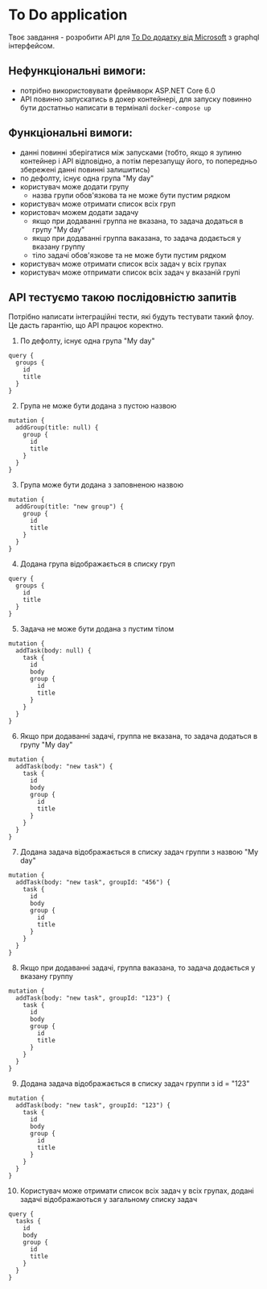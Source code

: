 # To Do application

Твоє завдання - розробити API для [To Do додатку від Microsoft](https://to-do.office.com/) з graphql інтерфейсом.

## Нефункціональні вимоги:
- потрібно використовувати фреймворк ASP.NET Core 6.0
- API повинно запускатись в докер контейнері, для запуску повинно бути достатньо написати в терміналі `docker-compose up`

## Функціональні вимоги:
- данні повинні зберігатися між запусками (тобто, якщо я зупиню контейнер і API відповідно, а потім перезапущу його, то попередньо збережені данні повинні залишитись)
- по дефолту, існує одна група "My day"
- користувач може додати групу
  - назва групи обов'язкова та не може бути пустим рядком
- користувач може отримати список всіх груп
- користовач можем додати задачу
  - якщо при додаванні группа не вказана, то задача додаться в групу "My day"
  - якщо при додаванні группа ваказана, то задача додається у вказану группу 
  - тіло задачі обов'язкове та не може бути пустим рядком
- користувач може отримати список всіх задач у всіх групах
- користувач може отпримати список всіх задач у вказаній групі  

## API тестуємо такою послідовністю запитів
Потрібно написати інтеграційні тести, які будуть тестувати такий флоу. Це дасть гарантію, що API працює коректно.


1. По дефолту, існує одна група "My day"

```gql
query {
  groups {
    id
    title
  }
}
```

2. Група не може бути додана з пустою назвою


```gql
mutation {
  addGroup(title: null) {
    group {
      id
      title
    }
  }
}
```

3. Група може бути додана з заповненою назвою

```gql
mutation {
  addGroup(title: "new group") {
    group {
      id
      title
    }
  }
}
```

4. Додана група відображається в списку груп

```gql
query {
  groups {
    id
    title
  }
}
```

5. Задача не може бути додана з пустим тілом

```gql
mutation {
  addTask(body: null) {
    task {
      id
      body
      group {
        id
        title
      }
    }
  }
}
```

6. Якщо при додаванні задачі, группа не вказана, то задача додаться в групу "My day"

```gql
mutation {
  addTask(body: "new task") {
    task {
      id
      body
      group {
        id
        title
      }
    }
  }
}
```

7. Додана задача відображається в списку задач группи з назвою "My day"

```gql
mutation {
  addTask(body: "new task", groupId: "456") {
    task {
      id
      body
      group {
        id
        title
      }
    }
  }
}
```


8. Якщо при додаванні задачі, группа ваказана, то задача додається у вказану группу

```gql
mutation {
  addTask(body: "new task", groupId: "123") {
    task {
      id
      body
      group {
        id
        title
      }
    }
  }
}
```


9. Додана задача відображається в списку задач группи з id = "123"

```gql
mutation {
  addTask(body: "new task", groupId: "123") {
    task {
      id
      body
      group {
        id
        title
      }
    }
  }
}
```

10. Користувач може отримати список всіх задач у всіх групах, додані задачі відображаються у загальному списку задач

```gql
query {
  tasks {
    id
    body
    group {
      id
      title
    }
  }
}
```
